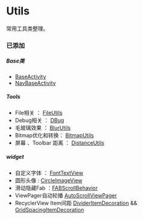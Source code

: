 # Utils
常用工具类整理。

### 已添加


##### Base类

- [BaseActivity](https://github.com/hiyangyue/Utils/blob/master/app%2Fsrc%2Fmain%2Fjava%2Fcom%2Fhiyangyue%2Futils%2Fbase%2FBaseActivity.java)
- [NavBaseActivity](https://github.com/hiyangyue/Utils/blob/master/app%2Fsrc%2Fmain%2Fjava%2Fcom%2Fhiyangyue%2Futils%2Fbase%2FBaseNavActivity.java)

##### Tools

- File相关 ： [FileUtils](https://github.com/hiyangyue/Utils/blob/master/app%2Fsrc%2Fmain%2Fjava%2Fcom%2Fhiyangyue%2Futils%2Futils%2FFileUtils.java)
- Debug相关 ： [DBug](https://github.com/hiyangyue/Utils/blob/master/app%2Fsrc%2Fmain%2Fjava%2Fcom%2Fhiyangyue%2Futils%2Futils%2FDBug.java)
- 毛玻璃效果 ： [BlurUtils](https://github.com/hiyangyue/Utils/blob/master/app%2Fsrc%2Fmain%2Fjava%2Fcom%2Fhiyangyue%2Futils%2Futils%2FBlurUtils.java)
- Bitmap优化和转换： [BitmapUtils](https://github.com/hiyangyue/Utils/blob/master/app%2Fsrc%2Fmain%2Fjava%2Fcom%2Fhiyangyue%2Futils%2Futils%2FBitmapUtils.java)
- 屏幕 、Toolbar 距离 ： [DistanceUtils](https://github.com/hiyangyue/Utils/blob/master/app%2Fsrc%2Fmain%2Fjava%2Fcom%2Fhiyangyue%2Futils%2Futils%2FDistanceUtils.java)


##### widget
- 自定义字体 ： [FontTextView](https://github.com/hiyangyue/Utils/blob/master/app%2Fsrc%2Fmain%2Fjava%2Fcom%2Fhiyangyue%2Futils%2Fwidget%2FFontTextView.java)
- 圆形头像 : [CircleImageView](https://github.com/hiyangyue/Utils/blob/master/app%2Fsrc%2Fmain%2Fjava%2Fcom%2Fhiyangyue%2Futils%2Fwidget%2FCircleImageView.java)
- 滑动隐藏Fab ：[FABScrollBehavior](https://github.com/hiyangyue/Utils/blob/master/app%2Fsrc%2Fmain%2Fjava%2Fcom%2Fhiyangyue%2Futils%2Fwidget%2FFABScrollBehavior.java)
- ViewPager自动轮播 [AutoScrollViewPager](https://github.com/hiyangyue/Utils/blob/master/app%2Fsrc%2Fmain%2Fjava%2Fcom%2Fhiyangyue%2Futils%2Fwidget%2FAutoScrollViewPager.java)
- RecyclerView Item间距 [DividerItemDecoration](https://github.com/hiyangyue/Utils/blob/master/app%2Fsrc%2Fmain%2Fjava%2Fcom%2Fhiyangyue%2Futils%2Fwidget%2FDividerItemDecoration.java) && [GridSpacingItemDecoration](https://github.com/hiyangyue/Utils/blob/master/app%2Fsrc%2Fmain%2Fjava%2Fcom%2Fhiyangyue%2Futils%2Fwidget%2FGridSpacingItemDecoration.java)
